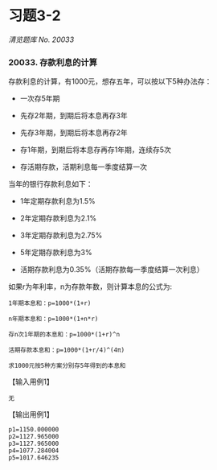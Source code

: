 # 习题3-2

*清览题库 No. 20033*

### 20033. 存款利息的计算

存款利息的计算，有1000元，想存五年，可以按以下5种办法存：

* 一次存5年期

* 先存2年期，到期后将本息再存3年

* 先存3年期，到期后将本息再存2年

* 存1年期，到期后将本息存再存1年期，连续存5次

* 存活期存款，活期利息每一季度结算一次

当年的银行存款利息如下：

* 1年定期存款利息为1.5%

* 2年定期存款利息为2.1%

* 3年定期存款利息为2.75%

* 5年定期存款利息为3%

* 活期存款利息为0.35%（活期存款每一季度结算一次利息）

如果r为年利率，n为存款年数，则计算本息的公式为:

```{}
1年期本息和：p=1000*(1+r)

n年期本息和：p=1000*(1+n*r)

存n次1年期的本息和：p=1000*(1+r)^n

活期存款本息和：p=1000*(1+r/4)^(4π)

求1000元按5种方案分别存5年得到的本息和
```

【输入用例1】

```
无
```

【输出用例1】

```
p1=1150.000000 
p2=1127.965000 
p3=1127.965000 
p4=1077.284004 
p5=1017.646235
```
